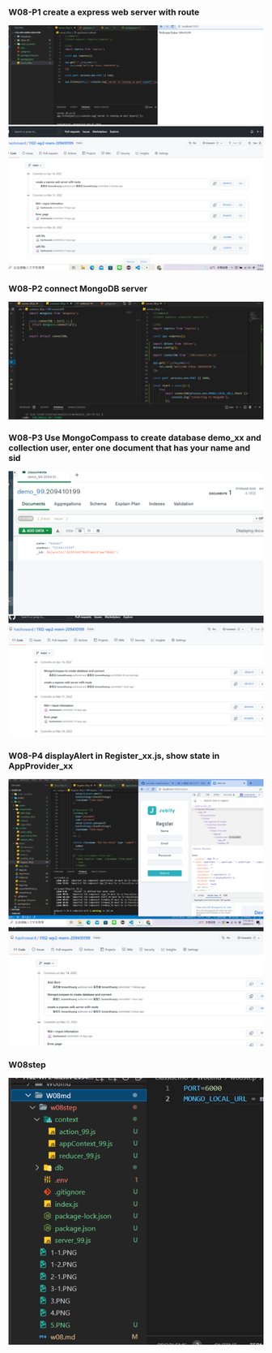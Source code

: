 ### W08-P1 create a express web server with route

![](1-1.PNG)
![](1-2.PNG)

### W08-P2 connect MongoDB server

![](2-1.png)

### W08-P3 Use MongoCompass to create database demo_xx and collection user, enter one document that has your name and sid

![](3.png)
![](3-1.png)

### W08-P4 displayAlert in Register_xx.js, show state in AppProvider_xx

![](4.png)
![](5.png)

### W08step

![](6.png)
